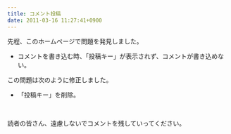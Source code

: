 ```yaml
---
title: コメント投稿
date: 2011-03-16 11:27:41+0900
---
```

<p>先程、このホームページで問題を発見しました。</p>
<ul>
<li>コメントを書き込む時、「投稿キー」が表示されず、コメントが書き込めない。</li>
</ul>
<p>この問題は次のように修正しました。</p>
<ul>
<li>「投稿キー」を削除。</li>
</ul>
<p>&nbsp;</p>
<p>読者の皆さん、遠慮しないでコメントを残していってください。</p>
